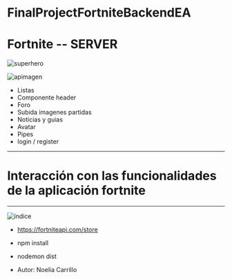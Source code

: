 # FinalProjectFortniteBackendEA

# Fortnite -- SERVER



![superhero](https://user-images.githubusercontent.com/40467401/57461512-715b6300-7277-11e9-9d67-5658ceba3155.jpg)


![apimagen](https://user-images.githubusercontent.com/40467401/57461570-8cc66e00-7277-11e9-8c88-35db3daf9112.png)



* Listas
* Componente header
* Foro
* Subida imagenes partidas
* Noticias y guias
* Avatar
* Pipes
* login / register

*************************************************************************************
# Interacción con las funcionalidades de la aplicación fortnite


*************************************************************************************

![índice](https://user-images.githubusercontent.com/40467401/57461820-fe9eb780-7277-11e9-922f-9f0897b906ac.jpg)


 * https://fortniteapi.com/store 

 * npm install 

 * nodemon dist
 
 * Autor: Noelia Carrillo
